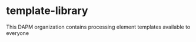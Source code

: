 # template-library
This DAPM organization contains processing element templates available to everyone

